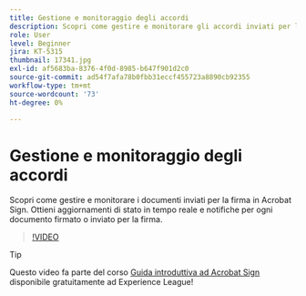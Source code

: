 ```yaml
---
title: Gestione e monitoraggio degli accordi
description: Scopri come gestire e monitorare gli accordi inviati per la firma in Acrobat Sign
role: User
level: Beginner
jira: KT-5315
thumbnail: 17341.jpg
exl-id: af5683ba-8376-4f0d-8985-b647f901d2c0
source-git-commit: ad54f7afa78b0fbb31eccf455723a8890cb92355
workflow-type: tm+mt
source-wordcount: '73'
ht-degree: 0%

---
```


# Gestione e monitoraggio degli accordi

Scopri come gestire e monitorare i documenti inviati per la firma in Acrobat Sign. Ottieni aggiornamenti di stato in tempo reale e notifiche per ogni documento firmato o inviato per la firma.

>[!VIDEO](https://video.tv.adobe.com/v/338695?quality=12&learn=on&hidetitle=true)

>[!TIP]
>
>Questo video fa parte del corso [Guida introduttiva ad Acrobat Sign](https://experienceleague.adobe.com/?recommended=Sign-U-1-2020.1) disponibile gratuitamente ad Experience League!

